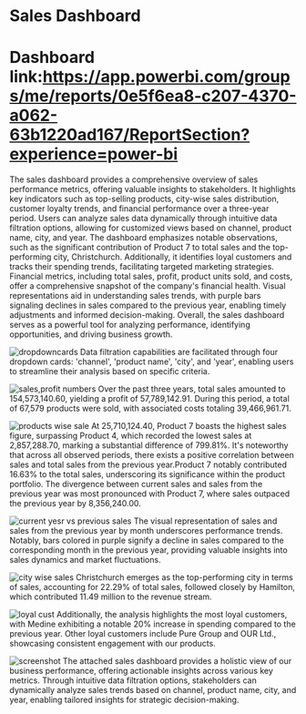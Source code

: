 # Sales Dashboard
# Dashboard link:https://app.powerbi.com/groups/me/reports/0e5f6ea8-c207-4370-a062-63b1220ad167/ReportSection?experience=power-bi
The sales dashboard provides a comprehensive overview of sales performance metrics, offering valuable insights to stakeholders. It highlights key indicators such as top-selling products, city-wise sales distribution, customer loyalty trends, and financial performance over a three-year period. Users can analyze sales data dynamically through intuitive data filtration options, allowing for customized views based on channel, product name, city, and year. The dashboard emphasizes notable observations, such as the significant contribution of Product 7 to total sales and the top-performing city, Christchurch. Additionally, it identifies loyal customers and tracks their spending trends, facilitating targeted marketing strategies. Financial metrics, including total sales, profit, product units sold, and costs, offer a comprehensive snapshot of the company's financial health. Visual representations aid in understanding sales trends, with purple bars signaling declines in sales compared to the previous year, enabling timely adjustments and informed decision-making. Overall, the sales dashboard serves as a powerful tool for analyzing performance, identifying opportunities, and driving business growth.


![dropdowncards](https://github.com/Junaidhasan373/Sales-Daashboard/assets/138038159/93aaabd1-3370-428d-bf5c-63ac31c73878)
Data filtration capabilities are facilitated through four dropdown cards: 'channel', 'product name', 'city', and 'year', enabling users to streamline their analysis based on specific criteria.


![sales,profit numbers](https://github.com/Junaidhasan373/Sales-Daashboard/assets/138038159/d59aa33b-7aa4-4ff9-87d2-90f845e16328)
Over the past three years, total sales amounted to 154,573,140.60, yielding a profit of 57,789,142.91. During this period, a total of 67,579 products were sold, with associated costs totaling 39,466,961.71.



![products wise sale](https://github.com/Junaidhasan373/Sales-Daashboard/assets/138038159/d0bd84a3-f433-4280-80ae-0165fa265b70)
At 25,710,124.40, Product 7 boasts the highest sales figure, surpassing Product 4, which recorded the lowest sales at 2,857,288.70, marking a substantial difference of 799.81%. It's noteworthy that across all observed periods, there exists a positive correlation between sales and total sales from the previous year.Product 7 notably contributed 16.63% to the total sales, underscoring its significance within the product portfolio. The divergence between current sales and sales from the previous year was most pronounced with Product 7, where sales outpaced the previous year by 8,356,240.00.



![current yesr vs previous sales](https://github.com/Junaidhasan373/Sales-Daashboard/assets/138038159/60f1baa8-6368-4164-ac3d-d9775d4877fb)
The visual representation of sales and sales from the previous year by month underscores performance trends. Notably, bars colored in purple signify a decline in sales compared to the corresponding month in the previous year, providing valuable insights into sales dynamics and market fluctuations.



![city wise sales](https://github.com/Junaidhasan373/Sales-Daashboard/assets/138038159/c56c245a-235e-49c6-b0f2-c4ec53779232)
Christchurch emerges as the top-performing city in terms of sales, accounting for 22.29% of total sales, followed closely by Hamilton, which contributed 11.49 million to the revenue stream.



![loyal cust](https://github.com/Junaidhasan373/Sales-Daashboard/assets/138038159/0f139cde-ed04-4e98-885d-477f80ebbf2c)
Additionally, the analysis highlights the most loyal customers, with Medine exhibiting a notable 20% increase in spending compared to the previous year. Other loyal customers include Pure Group and OUR Ltd., showcasing consistent engagement with our products.




![screenshot](https://github.com/Junaidhasan373/Sales-Daashboard/assets/138038159/2258fb13-85ef-4a7b-bb31-63ef8882c5a5)
The attached sales dashboard provides a holistic view of our business performance, offering actionable insights across various key metrics. Through intuitive data filtration options, stakeholders can dynamically analyze sales trends based on channel, product name, city, and year, enabling tailored insights for strategic decision-making. 





